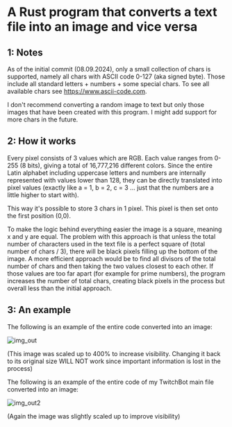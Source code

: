 # A Rust program that converts a text file into an image and vice versa


## 1: Notes

As of the initial commit (08.09.2024), only a small collection of chars is supported, namely all chars with ASCII code 0-127 (aka signed byte).
Those include all standard letters + numbers + some special chars. To see all available chars see https://www.ascii-code.com.

I don't recommend converting a random image to text but only those images that have been created with this program. I might add support for more chars in the future.

## 2: How it works

Every pixel consists of 3 values which are RGB. Each value ranges from 0-255 (8 bits), giving a total of 16,777,216 different colors. Since the entire Latin alphabet including
uppercase letters and numbers are internally represented with values lower than 128, they can be directly translated into pixel values (exactly like a = 1, b = 2, c = 3 ... just that
the numbers are a little higher to start with). 

This way it's possible to store 3 chars in 1 pixel. This pixel is then set onto the first position (0,0). 

To make the logic behind everything easier the image is a square, meaning x and y are equal. The problem with this approach is that unless the total number of characters used in the text file is a
perfect square of (total number of chars / 3), there will be black pixels filling up the bottom of the image. A more efficient approach would be to find all divisors of the
total number of chars and then taking the two values closest to each other. If those values are too far apart (for example for prime numbers), the program increases the number
of total chars, creating black pixels in the process but overall less than the initial approach.

## 3: An example

The following is an example of the entire code converted into an image:


![img_out](https://github.com/user-attachments/assets/fb493cf7-b738-4be7-aedb-fac996a964e0)


(This image was scaled up to 400% to increase visibility. Changing it back to its original size WILL NOT work since important information is lost in the process)



The following is an example of the entire code of my TwitchBot main file converted into an image:


![img_out2](https://github.com/user-attachments/assets/0e714fb6-c2ce-448e-a400-f6e4e0fb08da)


(Again the image was slightly scaled up to improve visibility)
